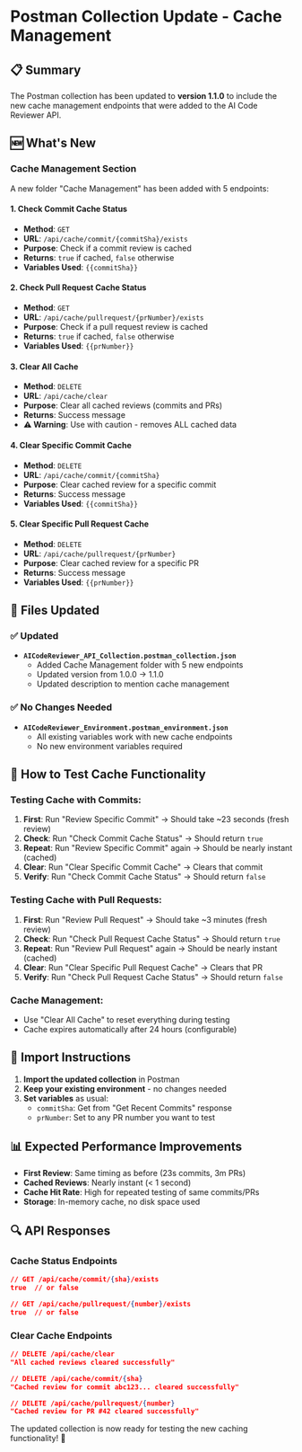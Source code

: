 # Postman Collection Update - Cache Management

## 📋 **Summary**

The Postman collection has been updated to **version 1.1.0** to include the new cache management endpoints that were added to the AI Code Reviewer API.

## 🆕 **What's New**

### **Cache Management Section**

A new folder "Cache Management" has been added with 5 endpoints:

#### 1. **Check Commit Cache Status**

- **Method**: `GET`
- **URL**: `/api/cache/commit/{commitSha}/exists`
- **Purpose**: Check if a commit review is cached
- **Returns**: `true` if cached, `false` otherwise
- **Variables Used**: `{{commitSha}}`

#### 2. **Check Pull Request Cache Status**

- **Method**: `GET`
- **URL**: `/api/cache/pullrequest/{prNumber}/exists`
- **Purpose**: Check if a pull request review is cached
- **Returns**: `true` if cached, `false` otherwise
- **Variables Used**: `{{prNumber}}`

#### 3. **Clear All Cache**

- **Method**: `DELETE`
- **URL**: `/api/cache/clear`
- **Purpose**: Clear all cached reviews (commits and PRs)
- **Returns**: Success message
- **⚠️ Warning**: Use with caution - removes ALL cached data

#### 4. **Clear Specific Commit Cache**

- **Method**: `DELETE`
- **URL**: `/api/cache/commit/{commitSha}`
- **Purpose**: Clear cached review for a specific commit
- **Returns**: Success message
- **Variables Used**: `{{commitSha}}`

#### 5. **Clear Specific Pull Request Cache**

- **Method**: `DELETE`
- **URL**: `/api/cache/pullrequest/{prNumber}`
- **Purpose**: Clear cached review for a specific PR
- **Returns**: Success message
- **Variables Used**: `{{prNumber}}`

## 📁 **Files Updated**

### ✅ **Updated**

- **`AICodeReviewer_API_Collection.postman_collection.json`**
  - Added Cache Management folder with 5 new endpoints
  - Updated version from 1.0.0 → 1.1.0
  - Updated description to mention cache management

### ✅ **No Changes Needed**

- **`AICodeReviewer_Environment.postman_environment.json`**
  - All existing variables work with new cache endpoints
  - No new environment variables required

## 🧪 **How to Test Cache Functionality**

### **Testing Cache with Commits:**

1. **First**: Run "Review Specific Commit" → Should take ~23 seconds (fresh review)
2. **Check**: Run "Check Commit Cache Status" → Should return `true`
3. **Repeat**: Run "Review Specific Commit" again → Should be nearly instant (cached)
4. **Clear**: Run "Clear Specific Commit Cache" → Clears that commit
5. **Verify**: Run "Check Commit Cache Status" → Should return `false`

### **Testing Cache with Pull Requests:**

1. **First**: Run "Review Pull Request" → Should take ~3 minutes (fresh review)
2. **Check**: Run "Check Pull Request Cache Status" → Should return `true`
3. **Repeat**: Run "Review Pull Request" again → Should be nearly instant (cached)
4. **Clear**: Run "Clear Specific Pull Request Cache" → Clears that PR
5. **Verify**: Run "Check Pull Request Cache Status" → Should return `false`

### **Cache Management:**

- Use "Clear All Cache" to reset everything during testing
- Cache expires automatically after 24 hours (configurable)

## 🔧 **Import Instructions**

1. **Import the updated collection** in Postman
2. **Keep your existing environment** - no changes needed
3. **Set variables** as usual:
   - `commitSha`: Get from "Get Recent Commits" response
   - `prNumber`: Set to any PR number you want to test

## 📊 **Expected Performance Improvements**

- **First Review**: Same timing as before (23s commits, 3m PRs)
- **Cached Reviews**: Nearly instant (< 1 second)
- **Cache Hit Rate**: High for repeated testing of same commits/PRs
- **Storage**: In-memory cache, no disk space used

## 🔍 **API Responses**

### **Cache Status Endpoints**

```json
// GET /api/cache/commit/{sha}/exists
true  // or false

// GET /api/cache/pullrequest/{number}/exists
true  // or false
```

### **Clear Cache Endpoints**

```json
// DELETE /api/cache/clear
"All cached reviews cleared successfully"

// DELETE /api/cache/commit/{sha}
"Cached review for commit abc123... cleared successfully"

// DELETE /api/cache/pullrequest/{number}
"Cached review for PR #42 cleared successfully"
```

The updated collection is now ready for testing the new caching functionality! 🎉
